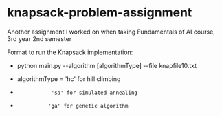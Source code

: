 # knapsack-problem-assignment
Another assignment I worked on when taking Fundamentals of AI course, 3rd year 2nd semester

Format to run the Knapsack implementation: 
* python main.py --algorithm [algorithmType] --file knapfile10.txt
  
 * algorithmType = 'hc' for hill climbing
  -                'sa' for simulated annealing
   -               'ga' for genetic algorithm  
